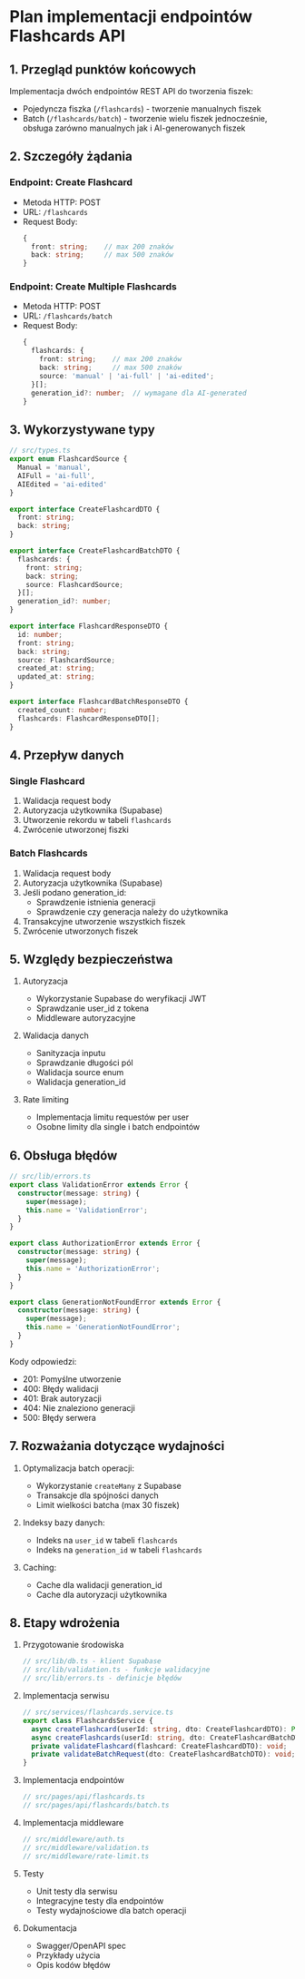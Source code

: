 # Plan implementacji endpointów Flashcards API

## 1. Przegląd punktów końcowych
Implementacja dwóch endpointów REST API do tworzenia fiszek:
- Pojedyncza fiszka (`/flashcards`) - tworzenie manualnych fiszek
- Batch (`/flashcards/batch`) - tworzenie wielu fiszek jednocześnie, obsługa zarówno manualnych jak i AI-generowanych fiszek

## 2. Szczegóły żądania

### Endpoint: Create Flashcard
- Metoda HTTP: POST
- URL: `/flashcards`
- Request Body:
  ```typescript
  {
    front: string;    // max 200 znaków
    back: string;     // max 500 znaków
  }
  ```

### Endpoint: Create Multiple Flashcards
- Metoda HTTP: POST
- URL: `/flashcards/batch`
- Request Body:
  ```typescript
  {
    flashcards: {
      front: string;    // max 200 znaków
      back: string;     // max 500 znaków
      source: 'manual' | 'ai-full' | 'ai-edited';
    }[];
    generation_id?: number;  // wymagane dla AI-generated
  }
  ```

## 3. Wykorzystywane typy

```typescript
// src/types.ts
export enum FlashcardSource {
  Manual = 'manual',
  AIFull = 'ai-full',
  AIEdited = 'ai-edited'
}

export interface CreateFlashcardDTO {
  front: string;
  back: string;
}

export interface CreateFlashcardBatchDTO {
  flashcards: {
    front: string;
    back: string;
    source: FlashcardSource;
  }[];
  generation_id?: number;
}

export interface FlashcardResponseDTO {
  id: number;
  front: string;
  back: string;
  source: FlashcardSource;
  created_at: string;
  updated_at: string;
}

export interface FlashcardBatchResponseDTO {
  created_count: number;
  flashcards: FlashcardResponseDTO[];
}
```

## 4. Przepływ danych

### Single Flashcard
1. Walidacja request body
2. Autoryzacja użytkownika (Supabase)
3. Utworzenie rekordu w tabeli `flashcards`
4. Zwrócenie utworzonej fiszki

### Batch Flashcards
1. Walidacja request body
2. Autoryzacja użytkownika (Supabase)
3. Jeśli podano generation_id:
   - Sprawdzenie istnienia generacji
   - Sprawdzenie czy generacja należy do użytkownika
4. Transakcyjne utworzenie wszystkich fiszek
5. Zwrócenie utworzonych fiszek

## 5. Względy bezpieczeństwa

1. Autoryzacja
   - Wykorzystanie Supabase do weryfikacji JWT
   - Sprawdzanie user_id z tokena
   - Middleware autoryzacyjne

2. Walidacja danych
   - Sanityzacja inputu
   - Sprawdzanie długości pól
   - Walidacja source enum
   - Walidacja generation_id

3. Rate limiting
   - Implementacja limitu requestów per user
   - Osobne limity dla single i batch endpointów

## 6. Obsługa błędów

```typescript
// src/lib/errors.ts
export class ValidationError extends Error {
  constructor(message: string) {
    super(message);
    this.name = 'ValidationError';
  }
}

export class AuthorizationError extends Error {
  constructor(message: string) {
    super(message);
    this.name = 'AuthorizationError';
  }
}

export class GenerationNotFoundError extends Error {
  constructor(message: string) {
    super(message);
    this.name = 'GenerationNotFoundError';
  }
}
```

Kody odpowiedzi:
- 201: Pomyślne utworzenie
- 400: Błędy walidacji
- 401: Brak autoryzacji
- 404: Nie znaleziono generacji
- 500: Błędy serwera

## 7. Rozważania dotyczące wydajności

1. Optymalizacja batch operacji:
   - Wykorzystanie `createMany` z Supabase
   - Transakcje dla spójności danych
   - Limit wielkości batcha (max 30 fiszek)

2. Indeksy bazy danych:
   - Indeks na `user_id` w tabeli `flashcards`
   - Indeks na `generation_id` w tabeli `flashcards`

3. Caching:
   - Cache dla walidacji generation_id
   - Cache dla autoryzacji użytkownika

## 8. Etapy wdrożenia

1. Przygotowanie środowiska
   ```typescript
   // src/lib/db.ts - klient Supabase
   // src/lib/validation.ts - funkcje walidacyjne
   // src/lib/errors.ts - definicje błędów
   ```

2. Implementacja serwisu
   ```typescript
   // src/services/flashcards.service.ts
   export class FlashcardsService {
     async createFlashcard(userId: string, dto: CreateFlashcardDTO): Promise<FlashcardResponseDTO>;
     async createFlashcards(userId: string, dto: CreateFlashcardBatchDTO): Promise<FlashcardBatchResponseDTO>;
     private validateFlashcard(flashcard: CreateFlashcardDTO): void;
     private validateBatchRequest(dto: CreateFlashcardBatchDTO): void;
   }
   ```

3. Implementacja endpointów
   ```typescript
   // src/pages/api/flashcards.ts
   // src/pages/api/flashcards/batch.ts
   ```

4. Implementacja middleware
   ```typescript
   // src/middleware/auth.ts
   // src/middleware/validation.ts
   // src/middleware/rate-limit.ts
   ```

5. Testy
   - Unit testy dla serwisu
   - Integracyjne testy dla endpointów
   - Testy wydajnościowe dla batch operacji

6. Dokumentacja
   - Swagger/OpenAPI spec
   - Przykłady użycia
   - Opis kodów błędów 